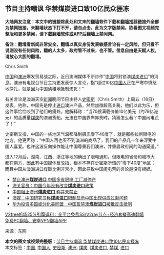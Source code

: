  <h2>节目主持嘲讽 华禁煤炭进口致10亿民众捱冻</h2> <p class="notice"><b>大陆网友注意：本文中的链接除此处和文末的<a href="https://github.com/bannedbook/fanqiang" >翻墙</a>软件下载和<a href="https://github.com/killgcd/justmysocks/blob/master/README.md">翻墙推荐</a>链接外全部为禁网链接，未翻墙状态下打不开，请勿点击。此为文字版禁闻，欲看图文视频完整版和更多禁闻，请下载<a href="https://github.com/bannedbook/fanqiang">翻墙软件或APP</a>后翻墙上禁闻网。</p><p>备注：翻墙看新闻非常安全，翻墙以真实身份发表敏感言论有一定风险，但只看不说则没有任何风险，翻的人太多，政府管不过来，也不管。信息自由是天赋人权，请放心大胆的翻墙。</b></p>  <div class="entry"> <p id="conimg">Chris Smith</p> <p><span class='wp_keywordlink_affiliate'><a href="https://www.bannedbook.org/" title="中国" target="_blank">中国</a></span>和<a href="https://www.bannedbook.org/bnews/tag/%e6%be%b3%e6%b4%b2/" class="st_tag internal_tag" rel="tag" title="标签 澳洲 下的日志">澳洲</a>爆发贸易战之际，近日澳洲媒体不断炒作&#8221;<a href="https://www.bannedbook.org/bnews/tag/%E4%B8%AD%E5%9B%BD/" class="st_tag internal_tag" rel="tag" title="标签 中国 下的日志">中国</a>将封锁澳<a href="https://www.bannedbook.org/bnews/tag/%E7%85%A4%E7%82%AD%E8%BF%9B%E5%8F%A3/" class="st_tag internal_tag" rel="tag" title="标签 煤炭进口 下的日志">煤炭进口</a>&#8221;的消息。澳洲有电视台节目主持更发表惊人言论，指&#8221;超过10亿<a href="https://www.bannedbook.org/bnews/tag/%e4%b8%ad%e5%9b%bd%e4%ba%ba/" class="st_tag internal_tag" rel="tag" title="标签 中国人 下的日志">中国人</a>正在严寒中愤怒地挣扎，就是因为中国幼稚地抵制澳货！&#8221;</p> <p>有关言论是澳洲天空<span class='wp_keywordlink_affiliate'><a href="https://www.bannedbook.org/" title="新闻">新闻</a></span>晚间节目主持人<a href="https://www.bannedbook.org/bnews/tag/%E5%8F%B2%E5%AF%86%E6%96%AF/" class="st_tag internal_tag" rel="tag" title="标签 史密斯 下的日志">史密斯</a>（Chris Smith）上周五（18日）发表。他称，中国先是停止<a href="https://www.bannedbook.org/bnews/tag/%E8%BF%9B%E5%8F%A3/" class="st_tag internal_tag" rel="tag" title="标签 进口 下的日志">进口</a>澳洲产品，然后加徵超高关税，他们以此为乐，但这件事恰恰咬到了他们的痛处。他解释称︰&#8221;当70艘满载价值10亿美元（约78亿港元）的高质量<a href="https://www.bannedbook.org/bnews/tag/%E7%85%A4%E7%82%AD/" class="st_tag internal_tag" rel="tag" title="标签 煤炭 下的日志">煤炭</a>的澳洲货船，无法在中国靠岸卸货时，猜猜怎么著？中国闹电荒了！&#8221;</p>  <p>史密斯又指，中国的一些地区气温都降到摄氏零下40度了，就是那些拉闸限电的地方。他更声称：&#8221;中国人再也买不到澳洲的商品了，我们的产品几十年来深受中国人喜爱。也许这波反向操作能让中国尊重我们澳洲，并重启政府间的沟通渠道。&#8221;</p> <p>进入12月后，湖南、江西、浙江等地的确出了限电通知，但限电的省份和城市大都在南方，因此有中国媒体反驳指，根本不存在史密斯所谓的&#8221;零下40度&#8221;地区；而且中国从澳洲进口煤碳比例非常小，因此导致中国闹电荒的言论是没有根据。</p> <ul class='op-related-articles' title='相关阅读'> <li><a href='https://www.bannedbook.org/bnews/comments/20201218/1449977.html' target='_blank'>禁止澳洲<b>煤炭进口</b> 中国多省限电 工厂减停产</a></li> <li><a href='https://www.bannedbook.org/bnews/baitai/20190306/1092639.html' target='_blank'>海关官员：中国今年没有改变<b>煤炭进口</b>政策</a></li> <li><a href='https://www.bannedbook.org/bnews/headline/20190223/1086441.html' target='_blank'>中国阻止澳州<b>煤炭进口</b> 称并未禁止</a></li> <li><a href='https://www.bannedbook.org/bnews/baitai/20190223/1086247.html' target='_blank'>澳媒：中国研究员称<b>煤炭进口</b>限制显示中国出现供应过剩问题</a></li> <li><a href='https://www.bannedbook.org/bnews/headline/20190222/1085899.html' target='_blank'>华为投资多国或分化美同盟　中国暂禁澳<b>煤炭进口</b>被批反击抵制</a></li> </ul> <p class="texttj"> <a href="https://github.com/bannedbook/fanqiang/wiki/V2ray%E6%9C%BA%E5%9C%BA" target="_blank">V2free机场25%引荐返利：全平台免费SS/V2ray节点+经济套餐高速翻墙</a><br/> <a href="https://github.com/bannedbook/fanqiang/wiki/%E7%A6%81%E9%97%BB%E7%BD%91%E5%AE%89%E5%8D%93%E7%BF%BB%E5%A2%99%E6%96%B0%E9%97%BBAPP" target="_blank">免费PC翻墙、安卓VPN翻墙APP</a></p><p> 来源：东网 </p> <a name='sharetosocial'></a>       <div><b>本文的图文或视频完整版</b>：<a href='https://www.bannedbook.org/bnews/cbnews/20201227/1455759.html'>节目主持嘲讽 华禁煤炭进口致10亿民众捱冻</a></div>  </div><!--END ENTRY--> <div class="postfooter"> <div>本文标签：<a href="https://www.bannedbook.org/bnews/tag/%E4%B8%AD%E5%9B%BD/" rel="tag">中国</a>, <a href="https://www.bannedbook.org/bnews/tag/%e4%b8%ad%e5%9b%bd%e4%ba%ba/" rel="tag">中国人</a>, <a href="https://www.bannedbook.org/bnews/tag/%E5%8F%B2%E5%AF%86%E6%96%AF/" rel="tag">史密斯</a>, <a href="https://www.bannedbook.org/bnews/tag/%e6%be%b3%e6%b4%b2/" rel="tag">澳洲</a>, <a href="https://www.bannedbook.org/bnews/tag/%E7%85%A4%E7%82%AD/" rel="tag">煤炭</a>, <a href="https://www.bannedbook.org/bnews/tag/%E7%85%A4%E7%82%AD%E8%BF%9B%E5%8F%A3/" rel="tag">煤炭进口</a>, <a href="https://www.bannedbook.org/bnews/tag/%E7%A6%81%E7%85%A4/" rel="tag">禁煤</a>, <a href="https://www.bannedbook.org/bnews/tag/%E8%BF%9B%E5%8F%A3/" rel="tag">进口</a></div>  </div><!--END POSTFOOTER--> 